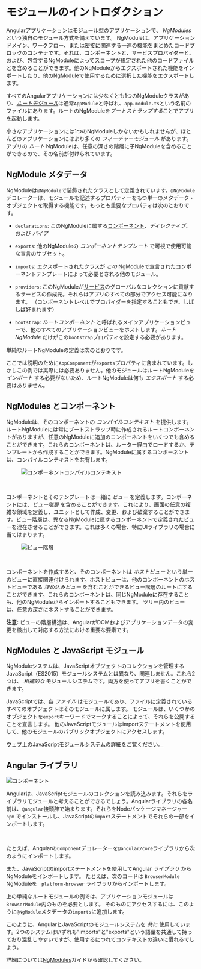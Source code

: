 # モジュールのイントロダクション

Angularアプリケーションはモジュール型のアプリケーションで、 *NgModules* という独自のモジュール方式を備えています。
NgModuleは、アプリケーションドメイン、ワークフロー、または密接に関連する一連の機能をまとめたコードブロックのコンテナです。それは、コンポーネントと、サービスプロバイダーと、および、包含するNgModuleによってスコープが規定された他のコードファイルとを含めることができます。他のNgModuleからエクスポートされた機能をインポートしたり、他のNgModuleで使用するために選択した機能をエクスポートします。

すべてのAngularアプリケーションには少なくとも1つのNgModuleクラスがあり、[*ルートモジュール*](guide/bootstrapping)は通常`AppModule`と呼ばれ、`app.module.ts`という名前のファイルにあります。ルートのNgModuleを*ブートストラップする*ことでアプリを起動します。

小さなアプリケーションには1つのNgModuleしかないかもしれませんが、ほとんどのアプリケーションにはより多くの *フィーチャーモジュール* があります。アプリの *ルート* NgModuleは、任意の深さの階層に子NgModuleを含めることができるので、その名前が付けられています。

## NgModule メタデータ

NgModuleは`@NgModule`で装飾されたクラスとして定義されています。`@NgModule`デコレーターは、モジュールを記述するプロパティーをもつ単一のメタデータ・オブジェクトを取得する機能です。もっとも重要なプロパティは次のとおりです。

* `declarations`: このNgModuleに属する[コンポーネント](guide/architecture-components)、*ディレクティブ*、および *パイプ*

* `exports`: 他のNgModuleの *コンポーネントテンプレート* で可視で使用可能な宣言のサブセット。

* `imports`: エクスポートされたクラスが *この* NgModuleで宣言されたコンポーネントテンプレートによって必要とされる他のモジュール。

* `providers`: このNgModuleが[サービス](guide/architecture-services)のグローバルなコレクションに貢献するサービスの作成元。それらはアプリのすべての部分でアクセス可能になります。 （コンポーネントレベルでプロバイダーを指定することもでき、しばしば好まれます）

* `bootstrap`:  *ルートコンポーネント* と呼ばれるメインアプリケーションビューで、他のすべてのアプリケーションビューをホストします。*ルートNgModule* だけがこの`bootstrap`プロパティを設定する必要があります。

単純なルートNgModuleの定義は次のとおりです。

<code-example path="architecture/src/app/mini-app.ts" region="module" header="src/app/app.module.ts"></code-example>

<div class="alert is-helpful">

  ここでは説明のために`AppComponent`が`exports`プロパティに含まれています。しかしこの例では実際には必要ありません。他のモジュールはルートNgModuleを *インポート* する必要がないため、ルートNgModuleは何も *エクスポート* する必要はありません。

</div>

## NgModules とコンポーネント

NgModuleは、そのコンポーネントの *コンパイルコンテキスト* を提供します。ルートNgModuleには常にブートストラップ時に作成されるルートコンポーネントがありますが、任意のNgModuleに追加のコンポーネントをいくつでも含めることができます。これらのコンポーネントは、ルーター経由でロードするか、テンプレートから作成することができます。NgModuleに属するコンポーネントは、コンパイルコンテキストを共有します。

<figure>

<img src="generated/images/guide/architecture/compilation-context.png" alt="コンポーネントコンパイルコンテキスト" class="left">

</figure>

<br class="clear">

コンポーネントとそのテンプレートは一緒に *ビュー* を定義します。コンポーネントには、*ビュー階層* を含めることができます。これにより、画面の任意の複雑な領域を定義し、ユニットとして作成、変更、および破棄することができます。ビュー階層は、異なるNgModuleに属するコンポーネントで定義されたビューを混在させることができます。これは多くの場合、特にUIライブラリの場合に当てはまります。

<figure>

<img src="generated/images/guide/architecture/view-hierarchy.png" alt="ビュー階層" class="left">

</figure>

<br class="clear">

コンポーネントを作成すると、そのコンポーネントは *ホストビュー* という単一のビューに直接関連付けられます。ホストビューは、他のコンポーネントのホストビューである *埋め込みビュー* を含むことができるビュー階層のルートにすることができます。これらのコンポーネントは、同じNgModuleに存在することも、他のNgModuleからインポートすることもできます。 ツリー内のビューは、任意の深さにネストすることができます。

<div class="alert is-helpful">

**注意:** ビューの階層構造は、AngularがDOMおよびアプリケーションデータの変更を検出して対応する方法における重要な要素です。

</div>

## NgModules と JavaScript モジュール

NgModuleシステムは、JavaScriptオブジェクトのコレクションを管理するJavaScript（ES2015）モジュールシステムとは異なり、関連しません。これら2つは、 *相補的な* モジュールシステムです。両方を使ってアプリを書くことができます。

JavaScriptでは、各 *ファイル* はモジュールであり、ファイルに定義されているすべてのオブジェクトはそのモジュールに属します。
モジュールは、いくつかのオブジェクトを`export`キーワードでマークすることによって、それらを公開することを宣言します。
他のJavaScriptモジュールはimportステートメントを使用して、他のモジュールのパブリックオブジェクトにアクセスします。

<code-example path="architecture/src/app/app.module.ts" region="imports"></code-example>

<code-example path="architecture/src/app/app.module.ts" region="export"></code-example>

<div class="alert is-helpful">
  <a href="http://exploringjs.com/es6/ch_modules.html">ウェブ上のJavaScriptモジュールシステムの詳細をご覧ください。</a>
</div>

## Angular ライブラリ

<img src="generated/images/guide/architecture/library-module.png" alt="コンポーネント" class="left">

Angularは、JavaScriptモジュールのコレクションを読み込みます。それらをライブラリモジュールと考えることができるでしょう。Angularライブラリの各名前は、`@angular`接頭辞で始まります。それらをNodeパッケージマネージャー `npm` でインストールし、JavaScriptの`import`ステートメントでそれらの一部をインポートします。

<br class="clear">

たとえば、Angularの`Component`デコレーターを`@angular/core`ライブラリから次のようにインポートします。

<code-example path="architecture/src/app/app.component.ts" region="import"></code-example>

また、JavaScriptのimportステートメントを使用してAngular *ライブラリ* からNgModuleをインポートします。
たとえば、次のコードは `BrowserModule` NgModuleを ` platform-browser` ライブラリからインポートします。

<code-example path="architecture/src/app/mini-app.ts" region="import-browser-module"></code-example>

上の単純なルートモジュールの例では、アプリケーションモジュールは `BrowserModule`内のものを必要とします。
そのものにアクセスするには、このように`@NgModule`メタデータの`imports`に追加します。

<code-example path="architecture/src/app/mini-app.ts" region="ngmodule-imports"></code-example>

このように、AngularとJavaScriptのモジュールシステムを *共に* 使用しています。2つのシステムはいずれも"imports"と"exports"という語彙を共通して持っており混乱しやすいですが、使用するにつれてコンテキストの違いに慣れるでしょう。

<div class="alert is-helpful">

  詳細については[NgModules](guide/ngmodules)ガイドから確認してください。

</div>
